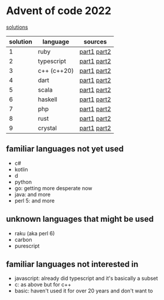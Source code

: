 # Advent of code 2022

[solutions](./solutions)

| solution | language | sources |
| - | - | - |
| 1 | ruby | [part1](./solutions/day1-part1.rb) [part2](./solutions/day1-part2.rb) |
| 2 | typescript | [part1](./solutions/day2-part1.ts) [part2](./solutions/day2-part2.ts) |
| 3 | c++ (c++20) | [part1](./solutions/day3-part1.cc) [part2](./solutions/day3-part2.cc) |
| 4 | dart | [part1](./solutions/day4-part1.dart) [part2](./solutions/day4-part2.dart) |
| 5 | scala | [part1](./solutions/day5-part1.scala) [part2](./solutions/day5-part2.scala) |
| 6 | haskell | [part1](./solutions/day6-part1.hs) [part2](./solutions/day6-part2.hs) |
| 7 | php | [part1](./solutions/day7-part1.php) [part2](./solutions/day7-part2.php) |
| 8 | rust | [part1](./solutions/day8-part1.rs) [part2](./solutions/day8-part2.rs) |
| 9 | crystal | [part1](./solutions/day9-part1.cr) [part2](./solutions/day9-part2.cr) |

## familiar languages not yet used

- c#
- kotlin
- d
- python
- go: getting more desperate now
- java: and more
- perl 5: and more

## unknown languages that might be used

- raku (aka perl 6)
- carbon
- purescript

## familiar languages not interested in

- javascript: already did typescript and it's basically a subset
- c: as above but for c++
- basic: haven't used it for over 20 years and don't want to
